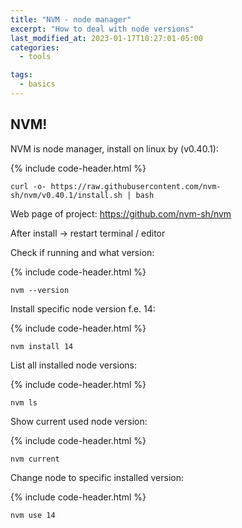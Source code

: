 ```yaml
---
title: "NVM - node manager"
excerpt: "How to deal with node versions"
last_modified_at: 2023-01-17T10:27:01-05:00
categories:
  - tools

tags: 
  - basics
---
```


<!-- short introduction -->
## NVM!

NVM is node manager, install on linux by  (v0.40.1):

{% include code-header.html %}
```
curl -o- https://raw.githubusercontent.com/nvm-sh/nvm/v0.40.1/install.sh | bash
```

Web page of project:
https://github.com/nvm-sh/nvm

After install -> restart terminal / editor

Check if running and what version:

{% include code-header.html %}
```
nvm --version
```

Install specific node version f.e. 14:

{% include code-header.html %}
```
nvm install 14
```

List all installed node versions:

{% include code-header.html %}
```
nvm ls
```

Show current used node version:

{% include code-header.html %}
```
nvm current
```

Change node to specific installed version:

{% include code-header.html %}
```
nvm use 14
```

